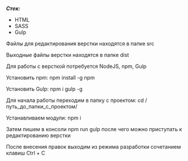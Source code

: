 **_Стек:_**

- HTML
- SASS
- Gulp

Файлы для редактирования верстки находятся в папке src

Выходные файлы верстки находятся в папке dist

Для работы с версткой потребуется NodeJS, npm, Gulp

Установить npm: npm install -g npm

Установить Gulp: npm i gulp -g

Для начала работы переходим в папку с проектом: cd /путь_до_папки_с_проектом/

Устанавливаем модули: npm i

Затем пишем в консоли npm run gulp после чего можно приступать к редактированию верстки

После внесения правок выходим из режима разработки сочетанием клавиш Ctrl + C